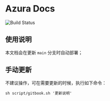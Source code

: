 # Azura Docs

![Build Status](https://github.com/AzuraGames/azura-portal-documentation/actions/workflows/gitbook-action.yml/badge.svg?branch=gh-pages)


## 使用说明

本文档会在更新 ``` main ``` 分支时自动部署；

## 手动更新

不建议操作，可在需要更新的时候，执行如下命令：

```
sh script/gitbook.sh '更新说明'
```

